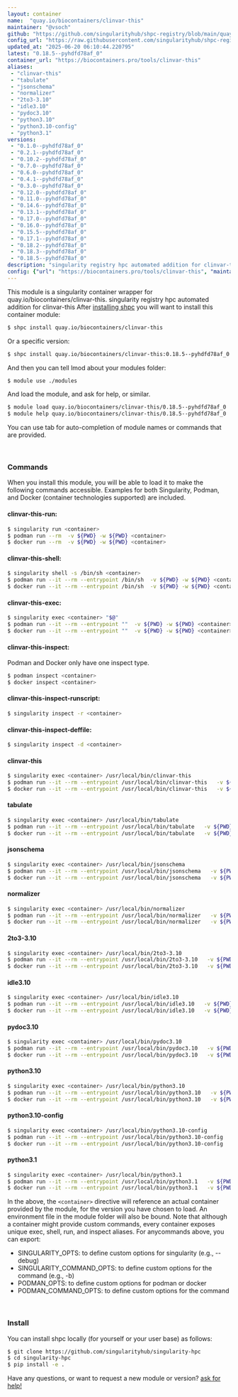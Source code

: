 ```yaml
---
layout: container
name:  "quay.io/biocontainers/clinvar-this"
maintainer: "@vsoch"
github: "https://github.com/singularityhub/shpc-registry/blob/main/quay.io/biocontainers/clinvar-this/container.yaml"
config_url: "https://raw.githubusercontent.com/singularityhub/shpc-registry/main/quay.io/biocontainers/clinvar-this/container.yaml"
updated_at: "2025-06-20 06:10:44.220795"
latest: "0.18.5--pyhdfd78af_0"
container_url: "https://biocontainers.pro/tools/clinvar-this"
aliases:
 - "clinvar-this"
 - "tabulate"
 - "jsonschema"
 - "normalizer"
 - "2to3-3.10"
 - "idle3.10"
 - "pydoc3.10"
 - "python3.10"
 - "python3.10-config"
 - "python3.1"
versions:
 - "0.1.0--pyhdfd78af_0"
 - "0.2.1--pyhdfd78af_0"
 - "0.10.2--pyhdfd78af_0"
 - "0.7.0--pyhdfd78af_0"
 - "0.6.0--pyhdfd78af_0"
 - "0.4.1--pyhdfd78af_0"
 - "0.3.0--pyhdfd78af_0"
 - "0.12.0--pyhdfd78af_0"
 - "0.11.0--pyhdfd78af_0"
 - "0.14.6--pyhdfd78af_0"
 - "0.13.1--pyhdfd78af_0"
 - "0.17.0--pyhdfd78af_0"
 - "0.16.0--pyhdfd78af_0"
 - "0.15.5--pyhdfd78af_0"
 - "0.17.1--pyhdfd78af_0"
 - "0.18.2--pyhdfd78af_0"
 - "0.18.3--pyhdfd78af_0"
 - "0.18.5--pyhdfd78af_0"
description: "singularity registry hpc automated addition for clinvar-this"
config: {"url": "https://biocontainers.pro/tools/clinvar-this", "maintainer": "@vsoch", "description": "singularity registry hpc automated addition for clinvar-this", "latest": {"0.18.5--pyhdfd78af_0": "sha256:c8cc3fd8669cf19a45ed3027245b48cb5653380f081451db7e0a37bde213d922"}, "tags": {"0.1.0--pyhdfd78af_0": "sha256:12cb7a7947769f54ad7bebdc328664272c8b0e9d89eb5db7edfe9bb5ad3ba5f9", "0.2.1--pyhdfd78af_0": "sha256:e008e028dd2386aa919c8fefdba82d5e19d6f10a15f9f33c9803dcec3a150293", "0.10.2--pyhdfd78af_0": "sha256:b4805af60693d5b20f8c9f6d50eaee9b0b61d72cecf05ee724c616100e9ac413", "0.7.0--pyhdfd78af_0": "sha256:92501bb2e685069b0954920e7362504bf127fec85d8355b0ad122c8d7bc9386b", "0.6.0--pyhdfd78af_0": "sha256:1c77bd81dd73dc0771e4da322306687b3d11918ee95b2af5254bf26e98920868", "0.4.1--pyhdfd78af_0": "sha256:c22ba00c56620014b227f21b00a9cfacb40ab3276d1683579322735322618cba", "0.3.0--pyhdfd78af_0": "sha256:c4f85b754dcd80898d3989126a26dd8e4d4ed493962265768b4d293cff405b02", "0.12.0--pyhdfd78af_0": "sha256:5668dcaac9a194d5bc63c21454487f13c300e13aaad0edfcbc2ff77e172cd561", "0.11.0--pyhdfd78af_0": "sha256:7d863e934d8c27a8d17d6ae634eaab362521f1f97c859f65dc35e5e8eee7e7b6", "0.14.6--pyhdfd78af_0": "sha256:a7bede25f30b691bc1bcb5950556ffcd99131e83fc4dc010241f8d7e5c0b7770", "0.13.1--pyhdfd78af_0": "sha256:02a2add828383f1becfea0f699c02f1e5c65e9a79766ce086b4bb150dd5b2829", "0.17.0--pyhdfd78af_0": "sha256:dc846a08f4d0cc00df6fbb609d7fa3a36db03d7b40ce7786e124eb14916ebbfd", "0.16.0--pyhdfd78af_0": "sha256:2e5eda34606c2a9dec3ae00e01def30f40a652a3b3107ab271bd0d79e4b7d9e4", "0.15.5--pyhdfd78af_0": "sha256:8aa183c985d13336b40aaafcd248b714a33ee8bf539e02a5aecad422aea78f96", "0.17.1--pyhdfd78af_0": "sha256:5851dc2115a4a5afddfac76e6aa5ca2e7d638d33c874b82ba95f3fba64139f70", "0.18.2--pyhdfd78af_0": "sha256:d54a86825072deaa43c90f917c3aa14381a01185ee5a747dfdd3d23bfe6389f6", "0.18.3--pyhdfd78af_0": "sha256:bab54d79f1e5878ce2a524efacbfc0d3308cd282ed2b852999b4f905feda8fbd", "0.18.5--pyhdfd78af_0": "sha256:c8cc3fd8669cf19a45ed3027245b48cb5653380f081451db7e0a37bde213d922"}, "docker": "quay.io/biocontainers/clinvar-this", "aliases": {"clinvar-this": "/usr/local/bin/clinvar-this", "tabulate": "/usr/local/bin/tabulate", "jsonschema": "/usr/local/bin/jsonschema", "normalizer": "/usr/local/bin/normalizer", "2to3-3.10": "/usr/local/bin/2to3-3.10", "idle3.10": "/usr/local/bin/idle3.10", "pydoc3.10": "/usr/local/bin/pydoc3.10", "python3.10": "/usr/local/bin/python3.10", "python3.10-config": "/usr/local/bin/python3.10-config", "python3.1": "/usr/local/bin/python3.1"}}
---
```


This module is a singularity container wrapper for quay.io/biocontainers/clinvar-this.
singularity registry hpc automated addition for clinvar-this
After [installing shpc](#install) you will want to install this container module:


```bash
$ shpc install quay.io/biocontainers/clinvar-this
```

Or a specific version:

```bash
$ shpc install quay.io/biocontainers/clinvar-this:0.18.5--pyhdfd78af_0
```

And then you can tell lmod about your modules folder:

```bash
$ module use ./modules
```

And load the module, and ask for help, or similar.

```bash
$ module load quay.io/biocontainers/clinvar-this/0.18.5--pyhdfd78af_0
$ module help quay.io/biocontainers/clinvar-this/0.18.5--pyhdfd78af_0
```

You can use tab for auto-completion of module names or commands that are provided.

<br>

### Commands

When you install this module, you will be able to load it to make the following commands accessible.
Examples for both Singularity, Podman, and Docker (container technologies supported) are included.

#### clinvar-this-run:

```bash
$ singularity run <container>
$ podman run --rm  -v ${PWD} -w ${PWD} <container>
$ docker run --rm  -v ${PWD} -w ${PWD} <container>
```

#### clinvar-this-shell:

```bash
$ singularity shell -s /bin/sh <container>
$ podman run --it --rm --entrypoint /bin/sh  -v ${PWD} -w ${PWD} <container>
$ docker run --it --rm --entrypoint /bin/sh  -v ${PWD} -w ${PWD} <container>
```

#### clinvar-this-exec:

```bash
$ singularity exec <container> "$@"
$ podman run --it --rm --entrypoint ""  -v ${PWD} -w ${PWD} <container> "$@"
$ docker run --it --rm --entrypoint ""  -v ${PWD} -w ${PWD} <container> "$@"
```

#### clinvar-this-inspect:

Podman and Docker only have one inspect type.

```bash
$ podman inspect <container>
$ docker inspect <container>
```

#### clinvar-this-inspect-runscript:

```bash
$ singularity inspect -r <container>
```

#### clinvar-this-inspect-deffile:

```bash
$ singularity inspect -d <container>
```


#### clinvar-this

```bash
$ singularity exec <container> /usr/local/bin/clinvar-this
$ podman run --it --rm --entrypoint /usr/local/bin/clinvar-this   -v ${PWD} -w ${PWD} <container> -c " $@"
$ docker run --it --rm --entrypoint /usr/local/bin/clinvar-this   -v ${PWD} -w ${PWD} <container> -c " $@"
```


#### tabulate

```bash
$ singularity exec <container> /usr/local/bin/tabulate
$ podman run --it --rm --entrypoint /usr/local/bin/tabulate   -v ${PWD} -w ${PWD} <container> -c " $@"
$ docker run --it --rm --entrypoint /usr/local/bin/tabulate   -v ${PWD} -w ${PWD} <container> -c " $@"
```


#### jsonschema

```bash
$ singularity exec <container> /usr/local/bin/jsonschema
$ podman run --it --rm --entrypoint /usr/local/bin/jsonschema   -v ${PWD} -w ${PWD} <container> -c " $@"
$ docker run --it --rm --entrypoint /usr/local/bin/jsonschema   -v ${PWD} -w ${PWD} <container> -c " $@"
```


#### normalizer

```bash
$ singularity exec <container> /usr/local/bin/normalizer
$ podman run --it --rm --entrypoint /usr/local/bin/normalizer   -v ${PWD} -w ${PWD} <container> -c " $@"
$ docker run --it --rm --entrypoint /usr/local/bin/normalizer   -v ${PWD} -w ${PWD} <container> -c " $@"
```


#### 2to3-3.10

```bash
$ singularity exec <container> /usr/local/bin/2to3-3.10
$ podman run --it --rm --entrypoint /usr/local/bin/2to3-3.10   -v ${PWD} -w ${PWD} <container> -c " $@"
$ docker run --it --rm --entrypoint /usr/local/bin/2to3-3.10   -v ${PWD} -w ${PWD} <container> -c " $@"
```


#### idle3.10

```bash
$ singularity exec <container> /usr/local/bin/idle3.10
$ podman run --it --rm --entrypoint /usr/local/bin/idle3.10   -v ${PWD} -w ${PWD} <container> -c " $@"
$ docker run --it --rm --entrypoint /usr/local/bin/idle3.10   -v ${PWD} -w ${PWD} <container> -c " $@"
```


#### pydoc3.10

```bash
$ singularity exec <container> /usr/local/bin/pydoc3.10
$ podman run --it --rm --entrypoint /usr/local/bin/pydoc3.10   -v ${PWD} -w ${PWD} <container> -c " $@"
$ docker run --it --rm --entrypoint /usr/local/bin/pydoc3.10   -v ${PWD} -w ${PWD} <container> -c " $@"
```


#### python3.10

```bash
$ singularity exec <container> /usr/local/bin/python3.10
$ podman run --it --rm --entrypoint /usr/local/bin/python3.10   -v ${PWD} -w ${PWD} <container> -c " $@"
$ docker run --it --rm --entrypoint /usr/local/bin/python3.10   -v ${PWD} -w ${PWD} <container> -c " $@"
```


#### python3.10-config

```bash
$ singularity exec <container> /usr/local/bin/python3.10-config
$ podman run --it --rm --entrypoint /usr/local/bin/python3.10-config   -v ${PWD} -w ${PWD} <container> -c " $@"
$ docker run --it --rm --entrypoint /usr/local/bin/python3.10-config   -v ${PWD} -w ${PWD} <container> -c " $@"
```


#### python3.1

```bash
$ singularity exec <container> /usr/local/bin/python3.1
$ podman run --it --rm --entrypoint /usr/local/bin/python3.1   -v ${PWD} -w ${PWD} <container> -c " $@"
$ docker run --it --rm --entrypoint /usr/local/bin/python3.1   -v ${PWD} -w ${PWD} <container> -c " $@"
```



In the above, the `<container>` directive will reference an actual container provided
by the module, for the version you have chosen to load. An environment file in the
module folder will also be bound. Note that although a container
might provide custom commands, every container exposes unique exec, shell, run, and
inspect aliases. For anycommands above, you can export:

 - SINGULARITY_OPTS: to define custom options for singularity (e.g., --debug)
 - SINGULARITY_COMMAND_OPTS: to define custom options for the command (e.g., -b)
 - PODMAN_OPTS: to define custom options for podman or docker
 - PODMAN_COMMAND_OPTS: to define custom options for the command

<br>

### Install

You can install shpc locally (for yourself or your user base) as follows:

```bash
$ git clone https://github.com/singularityhub/singularity-hpc
$ cd singularity-hpc
$ pip install -e .
```

Have any questions, or want to request a new module or version? [ask for help!](https://github.com/singularityhub/singularity-hpc/issues)